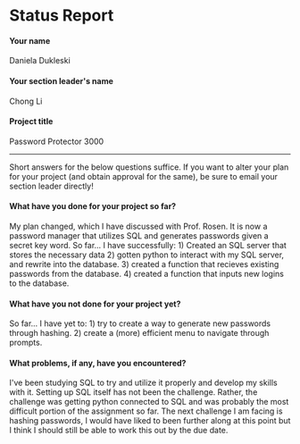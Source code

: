# Status Report

#### Your name

Daniela Dukleski

#### Your section leader's name

Chong Li

#### Project title

Password Protector 3000

***

Short answers for the below questions suffice. If you want to alter your plan for your project (and obtain approval for the same), be sure to email your section leader directly!

#### What have you done for your project so far?

My plan changed, which I have discussed with Prof. Rosen. It is now a password manager that utilizes SQL and generates passwords given a secret key word. 
So far...
  I have successfully:
    1) Created an SQL server that stores the necessary data
    2) gotten python to interact with my SQL server, and rewrite into the database.
    3) created a function that recieves existing passwords from the database.
    4) created a function that inputs new logins to the database.

#### What have you not done for your project yet?

So far...
  I have yet to:
    1) try to create a way to generate new passwords through hashing.
    2) create a (more) efficient menu to navigate through prompts. 
  
 
#### What problems, if any, have you encountered?
I've been studying SQL to try and utilize it properly and develop my skills with it. Setting up SQL itself has not been the challenge. Rather, the challenge was getting python connected to SQL and was probably the most difficult portion of the assignment so far. 
The next challenge I am facing is hashing passwords, I would have liked to been further along at this point but I think I should still be able to work this out by the due date. 

